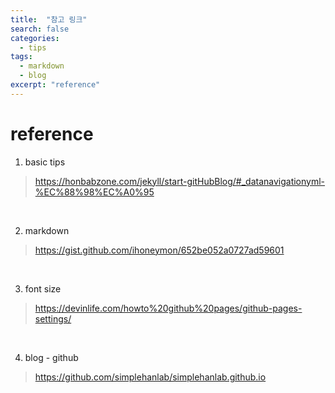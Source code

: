 ```yaml
---
title:  "참고 링크"
search: false
categories: 
  - tips
tags:
  - markdown
  - blog
excerpt: "reference"
---
```


reference
===

1. basic tips
> https://honbabzone.com/jekyll/start-gitHubBlog/#_datanavigationyml-%EC%88%98%EC%A0%95

<br>


2. markdown
>https://gist.github.com/ihoneymon/652be052a0727ad59601

<br>


3. font size
> https://devinlife.com/howto%20github%20pages/github-pages-settings/

<br>


4. blog - github
>https://github.com/simplehanlab/simplehanlab.github.io

<br>
